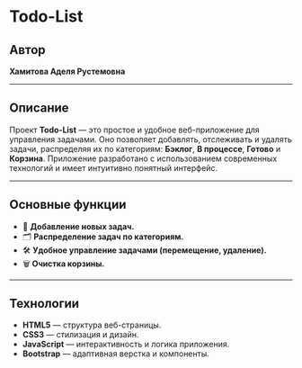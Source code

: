 # **Todo-List**

## **Автор**  
**Хамитова Аделя Рустемовна**

---

## **Описание**  
Проект **Todo-List** — это простое и удобное веб-приложение для управления задачами. Оно позволяет добавлять, отслеживать и удалять задачи, распределяя их по категориям: **Бэклог**, **В процессе**, **Готово** и **Корзина**. Приложение разработано с использованием современных технологий и имеет интуитивно понятный интерфейс.

---

## **Основные функции**  
- 📝 **Добавление новых задач.**  
- 🗂 **Распределение задач по категориям.**  
- 🛠 **Удобное управление задачами (перемещение, удаление).**  
- 🗑 **Очистка корзины.**

---

## **Технологии**  
- **HTML5** — структура веб-страницы.  
- **CSS3** — стилизация и дизайн.  
- **JavaScript** — интерактивность и логика приложения.  
- **Bootstrap** — адаптивная верстка и компоненты.